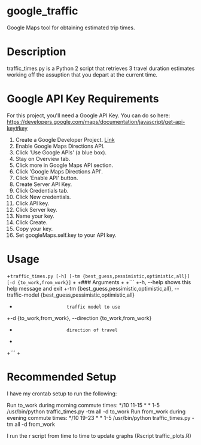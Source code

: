 
# google_traffic
 
 Google Maps tool for obtaining estimated trip times.
 
# Description
 
 traffic_times.py is a Python 2 script that retrieves 3 travel duration estimates working off the assuption that you depart at the current time.
 
# Google API Key Requirements
 
 For this project, you'll need a Google API Key. You can do so here:
 https://developers.google.com/maps/documentation/javascript/get-api-key#key
 
 1. Create a Google Developer Project. [Link](https://console.developers.google.com/project)
 2. Enable Google Maps Directions API.
   1. Click 'Use Google APIs' (a blue box).
   2. Stay on Overview tab.
   3. Click more in Google Maps API section.
   4. Click 'Google Maps Directions API'.
   5. Click 'Enable API' button.
 3. Create Server API Key.
   1. Click Credentials tab.
   2. Click New credentials.
   3. Click API key.
   4. Click Server key.
   5. Name your key.
   6. Click Create.
   7. Copy your key.
 4. Set googleMaps.self.key to your API key.
 
# Usage
  
  
 +```traffic_times.py [-h] [-tm {best_guess,pessimistic,optimistic,all}] [-d {to_work,from_work}]```
 +
 +### Arguments
 +
 +```
 +-h, --help              shows this help message and exit
 +-tm {best_guess,pessimistic,optimistic,all}, --traffic-model {best_guess,pessimistic,optimistic,all}
 +                        traffic model to use
 +-d {to_work,from_work}, --direction {to_work,from_work}
 +                        direction of travel
 +
 +```
 +
# Recommended Setup
  
I have my crontab setup to run the following:
 
 Run to_work during morning commute times:
 */10 11-15 * * 1-5 /usr/bin/python traffic_times.py -tm all -d to_work
 Run from_work during evening commute times:
 */10 19-23 * * 1-5 /usr/bin/python traffic_times.py -tm all -d from_work
 
 I run the r script from time to time to update graphs (Rscript traffic_plots.R)
